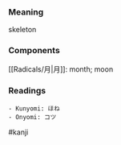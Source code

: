 ### Meaning

skeleton

### Components

[[Radicals/月|月]]: month; moon

### Readings

```
- Kunyomi: ほね
- Onyomi: コツ
```

#kanji